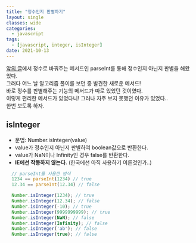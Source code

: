 ```yaml
---
title: "정수인지 판별하기"
layout: single
classes: wide
categories:
  - javascript
tags:
  - [javascript, integer, isInteger]
date: 2021-10-13
---
```


<a href="https://jindonyy.github.io/TIL/javascript/ceil-floor-round-parseInt/">앞의 글</a>에서 정수로 바꿔주는 메서드인 parseInt를 통해 정수인지 아닌지 판별을 해왔었다.  
그러다 어느 날 알고리즘 풀이를 보던 중 발견한 새로운 메서드!  
바로 정수를 판별해주는 기능의 메서드가 따로 있었던 것이였다.  
이렇게 편리한 메서드가 있었다니! 그러나 자주 보지 못했던 이유가 있었다..  
한번 보도록 하자.

## isInteger
* 문법: Number.isInteger(value)
* value가 정수인지 아닌지 판별하여 boolean값으로 반환한다.
* value가 NaN이나 Infinity인 경우 false를 반환한다.
* **IE에선 작동하지 않는다.** (한국에선 아직 사용하기 이른것인가..)
```javascript
  // parseInt를 사용한 방식
  1234 == parseInt(1234) // true
  12.34 == parseInt(12.34) // false

  Number.isInteger(1234); // true
  Number.isInteger(12.34); // false
  Number.isInteger(-10); // true
  Number.isInteger(9999999999); // true
  Number.isInteger(NaN); // false
  Number.isInteger(Infinity); // false
  Number.isInteger('ab'); // false
  Number.isInteger(true); // false
```